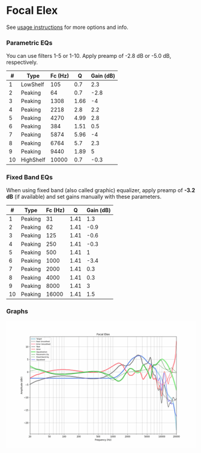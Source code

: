 # Focal Elex
See [usage instructions](https://github.com/jaakkopasanen/AutoEq#usage) for more options and info.

### Parametric EQs
You can use filters 1-5 or 1-10. Apply preamp of -2.8 dB or -5.0 dB, respectively.

|   # | Type      |   Fc (Hz) |    Q |   Gain (dB) |
|-----|-----------|-----------|------|-------------|
|   1 | LowShelf  |       105 | 0.7  |         2.3 |
|   2 | Peaking   |        64 | 0.7  |        -2.8 |
|   3 | Peaking   |      1308 | 1.66 |        -4   |
|   4 | Peaking   |      2218 | 2.8  |         2.2 |
|   5 | Peaking   |      4270 | 4.99 |         2.8 |
|   6 | Peaking   |       384 | 1.51 |         0.5 |
|   7 | Peaking   |      5874 | 5.96 |        -4   |
|   8 | Peaking   |      6764 | 5.7  |         2.3 |
|   9 | Peaking   |      9440 | 1.89 |         5   |
|  10 | HighShelf |     10000 | 0.7  |        -0.3 |

### Fixed Band EQs
When using fixed band (also called graphic) equalizer, apply preamp of **-3.2 dB** (if available) and set gains manually with these parameters.

|   # | Type    |   Fc (Hz) |    Q |   Gain (dB) |
|-----|---------|-----------|------|-------------|
|   1 | Peaking |        31 | 1.41 |         1.3 |
|   2 | Peaking |        62 | 1.41 |        -0.9 |
|   3 | Peaking |       125 | 1.41 |        -0.6 |
|   4 | Peaking |       250 | 1.41 |        -0.3 |
|   5 | Peaking |       500 | 1.41 |         1   |
|   6 | Peaking |      1000 | 1.41 |        -3.4 |
|   7 | Peaking |      2000 | 1.41 |         0.3 |
|   8 | Peaking |      4000 | 1.41 |         0.3 |
|   9 | Peaking |      8000 | 1.41 |         3   |
|  10 | Peaking |     16000 | 1.41 |         1.5 |

### Graphs
![](./Focal%20Elex.png)
